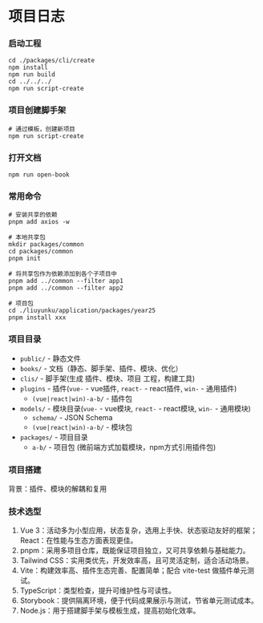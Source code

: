 # 项目日志

### 启动工程
```shell
cd ./packages/cli/create
npm install
npm run build
cd ../../../
npm run script-create
```

### 项目创建脚手架
```shell
# 通过模板，创建新项目
npm run script-create
```

### 打开文档
```shell
npm run open-book
```

### 常用命令
```shell
# 安装共享的依赖
pnpm add axios -w

# 本地共享包
mkdir packages/common
cd packages/common
pnpm init

# 将共享包作为依赖添加到各个子项目中
pnpm add ../common --filter app1
pnpm add ../common --filter app2

# 项目包 
cd ./liuyunku/application/packages/year25
pnpm install xxx
```

### 项目目录
- `public/` - 静态文件
- `books/` - 文档（静态、脚手架、插件、模块、优化）
- `clis/` - 脚手架(生成 插件、模块、项目 工程，构建工具)
- `plugins` - 插件(`vue-` - vue插件, `react-` - react插件, `win-` - 通用插件)
  - `(vue|react|win)-a-b/` - 插件包
- `models/` - 模块目录(`vue-` - vue模块, `react-` - react模块, `win-` - 通用模块)
  - `schema/` - JSON Schema
  - `(vue|react|win)-a-b/` - 模块包
- `packages/` - 项目目录
  - `a-b/` - 项目包 (微前端方式加载模块，npm方式引用插件包)

### 项目搭建
背景：插件、模块的解耦和复用

### 技术选型
1. Vue 3：活动多为小型应用，状态复杂，选用上手快、状态驱动友好的框架；React：在性能与生态方面表现更佳。
2. pnpm：采用多项目仓库，既能保证项目独立，又可共享依赖与基础能力。
3. Tailwind CSS：实用类优先，开发效率高，且可灵活定制，适合活动场景。
4. Vite：构建效率高、插件生态完善、配置简单；配合 vite-test 做插件单元测试。
5. TypeScript：类型检查，提升可维护性与可读性。
6. Storybook：提供隔离环境，便于代码成果展示与测试，节省单元测试成本。
7. Node.js：用于搭建脚手架与模板生成，提高初始化效率。

